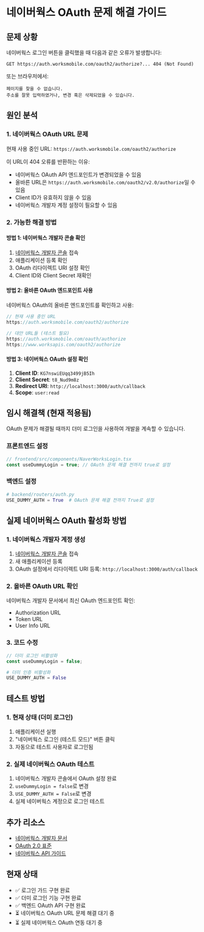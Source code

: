 # 네이버웍스 OAuth 문제 해결 가이드

## 문제 상황
네이버웍스 로그인 버튼을 클릭했을 때 다음과 같은 오류가 발생합니다:
```
GET https://auth.worksmobile.com/oauth2/authorize?... 404 (Not Found)
```

또는 브라우저에서:
```
페이지를 찾을 수 없습니다.
주소를 잘못 입력하였거나, 변경 혹은 삭제되었을 수 있습니다.
```

## 원인 분석

### 1. 네이버웍스 OAuth URL 문제
현재 사용 중인 URL: `https://auth.worksmobile.com/oauth2/authorize`

이 URL이 404 오류를 반환하는 이유:
- 네이버웍스 OAuth API 엔드포인트가 변경되었을 수 있음
- 올바른 URL은 `https://auth.worksmobile.com/oauth2/v2.0/authorize`일 수 있음
- Client ID가 유효하지 않을 수 있음
- 네이버웍스 개발자 계정 설정이 필요할 수 있음

### 2. 가능한 해결 방법

#### 방법 1: 네이버웍스 개발자 콘솔 확인
1. [네이버웍스 개발자 콘솔](https://developers.worksmobile.com/) 접속
2. 애플리케이션 등록 확인
3. OAuth 리다이렉트 URI 설정 확인
4. Client ID와 Client Secret 재확인

#### 방법 2: 올바른 OAuth 엔드포인트 사용
네이버웍스 OAuth의 올바른 엔드포인트를 확인하고 사용:
```javascript
// 현재 사용 중인 URL
https://auth.worksmobile.com/oauth2/authorize

// 대안 URL들 (테스트 필요)
https://auth.worksmobile.com/oauth/authorize
https://www.worksapis.com/oauth2/authorize
```

#### 방법 3: 네이버웍스 OAuth 설정 확인
1. **Client ID**: `KG7nswiEUqq3499jB5Ih`
2. **Client Secret**: `t8_Nud9m8z`
3. **Redirect URI**: `http://localhost:3000/auth/callback`
4. **Scope**: `user:read`

## 임시 해결책 (현재 적용됨)

OAuth 문제가 해결될 때까지 더미 로그인을 사용하여 개발을 계속할 수 있습니다.

### 프론트엔드 설정
```typescript
// frontend/src/components/NaverWorksLogin.tsx
const useDummyLogin = true; // OAuth 문제 해결 전까지 true로 설정
```

### 백엔드 설정
```python
# backend/routers/auth.py
USE_DUMMY_AUTH = True  # OAuth 문제 해결 전까지 True로 설정
```

## 실제 네이버웍스 OAuth 활성화 방법

### 1. 네이버웍스 개발자 계정 생성
1. [네이버웍스 개발자 콘솔](https://developers.worksmobile.com/) 접속
2. 새 애플리케이션 등록
3. OAuth 설정에서 리다이렉트 URI 등록: `http://localhost:3000/auth/callback`

### 2. 올바른 OAuth URL 확인
네이버웍스 개발자 문서에서 최신 OAuth 엔드포인트 확인:
- Authorization URL
- Token URL
- User Info URL

### 3. 코드 수정
```typescript
// 더미 로그인 비활성화
const useDummyLogin = false;
```

```python
# 더미 인증 비활성화
USE_DUMMY_AUTH = False
```

## 테스트 방법

### 1. 현재 상태 (더미 로그인)
1. 애플리케이션 실행
2. "네이버웍스 로그인 (테스트 모드)" 버튼 클릭
3. 자동으로 테스트 사용자로 로그인됨

### 2. 실제 네이버웍스 OAuth 테스트
1. 네이버웍스 개발자 콘솔에서 OAuth 설정 완료
2. `useDummyLogin = false`로 변경
3. `USE_DUMMY_AUTH = False`로 변경
4. 실제 네이버웍스 계정으로 로그인 테스트

## 추가 리소스

- [네이버웍스 개발자 문서](https://developers.worksmobile.com/)
- [OAuth 2.0 표준](https://tools.ietf.org/html/rfc6749)
- [네이버웍스 API 가이드](https://developers.worksmobile.com/kr/reference)

## 현재 상태
- ✅ 로그인 가드 구현 완료
- ✅ 더미 로그인 기능 구현 완료
- ✅ 백엔드 OAuth API 구현 완료
- ⏳ 네이버웍스 OAuth URL 문제 해결 대기 중
- ⏳ 실제 네이버웍스 OAuth 연동 대기 중

